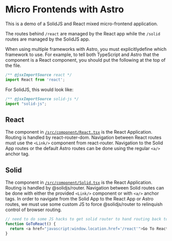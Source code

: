 # Micro Frontends with Astro

This is a demo of a SolidJS and React mixed micro-frontend application.

The routes behind `/react` are managed by the React app while the `/solid` routes are managed by the SolidJS app.

When using multiple frameworks with Astro, you must explicitlydefine which framework to use. For example, to tell both TypeScript and Astro that the component is a React component, you should put the following at the top of the file.
```javascript
/** @jsxImportSource react */
import React from 'react';
```

For SolidJS, this would look like:

```javascript
/** @jsxImportSource solid-js */
import "solid-js";
```

## React

The component in [`/src/component/React.tsx`](/src/component/React.tsx) is the React Application.
Routing is handled by react-router-dom.
Navigation between React routes must use the `<Link/>` component from react-router.
Navigation to the Solid App routes or the default Astro routes can be done using the regular `<a/>` anchor tag.

## Solid

The component in [`/src/component/Solid.tsx`](/src/component/Solid.tsx) is the React Application.
Routing is handled by @solidjs/router.
Navigation between Solid routes can be done with either the provided `<Link/>` component or with `<a/>` anchor tags.
In order to navigate from the Solid App to the React App or Astro routes, we must use some custom JS
to force @solidjs/router to relinquish control of browser routing.

```javascript
// need to do some JS hacks to get solid router to hand routing back to the browser
function GoToReact() {
  return <a href="javascript:window.location.href='/react'">Go To React</a>;
}
```
